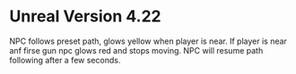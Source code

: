 # Unreal Version 4.22
 NPC follows preset path, glows yellow when player is near. If player is near anf firse gun npc glows red and stops moving. NPC will resume path following after a few seconds.
